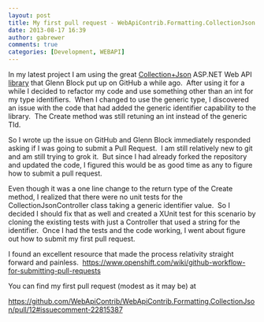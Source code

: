 ```yaml
---
layout: post
title: My first pull request - WebApiContrib.Formatting.CollectionJson
date: 2013-08-17 16:39
author: gabrewer
comments: true
categories: [Development, WEBAPI]
---
```

<p>In my latest project I am using the great <a href="http://amundsen.com/media-types/collection/" target="_blank">Collection+Json</a> ASP.NET Web API <a href="http://amundsen.com/media-https://github.com/WebApiContrib/WebApiContrib.Formatting.CollectionJson" target="_blank">library</a> that Glenn Block put up on GitHub a while ago.&nbsp; After using it for a while I decided to refactor my code and use something other than an int for my type identifiers.&nbsp; When I changed to use the generic type, I discovered an issue with the code that had added the generic identifier capability to the library.&nbsp; The Create method was still retuning an int instead of the generic TId.</p> <p>So I wrote up the issue on GitHub and Glenn Block immediately responded asking if I was going to submit a Pull Request.&nbsp; I am still relatively new to git and am still trying to grok it.&nbsp; But since I had already forked the repository and updated the code, I figured this would be as good time as any to figure how to submit a pull request.&nbsp; </p> <p>Even though it was a one line change to the return type of the Create method, I realized that there were no unit tests for the CollectionJsonController class taking a generic identifier value.&nbsp; So I decided I should fix that as well and created a XUnit test for this scenario by cloning the existing tests with just a Controller that used a string for the identifier.&nbsp; Once I had the tests and the code working, I went about figure out how to submit my first pull request.</p> <p>I found an excellent resource that made the process relativity straight forward and painless.&nbsp; <a href="https://www.openshift.com/wiki/github-workflow-for-submitting-pull-requests">https://www.openshift.com/wiki/github-workflow-for-submitting-pull-requests</a>&nbsp;</p> <p>You can find my first pull request (modest as it may be) at</p> <p><a title="https://github.com/WebApiContrib/WebApiContrib.Formatting.CollectionJson/pull/12#issuecomment-22815387" href="https://github.com/WebApiContrib/WebApiContrib.Formatting.CollectionJson/pull/12#issuecomment-22815387">https://github.com/WebApiContrib/WebApiContrib.Formatting.CollectionJson/pull/12#issuecomment-22815387</a></p>
